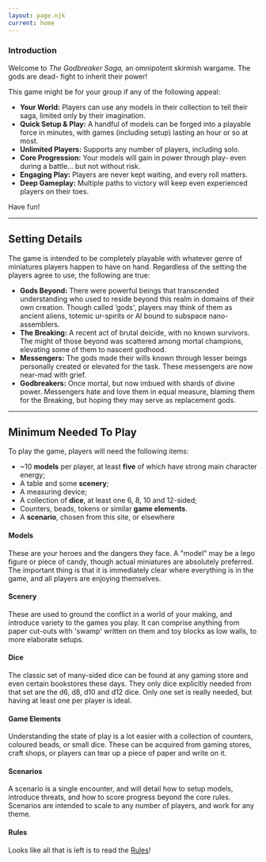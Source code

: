 ```yaml
---
layout: page.njk
current: home
---
```

### Introduction
Welcome to _The Godbreaker Saga_, an omnipotent skirmish wargame. The gods are dead- fight to inherit their power!

This game might be for your group if any of the following appeal:

- **Your World:** Players can use any models in their collection to tell their saga, limited only by their imagination.
- **Quick Setup & Play:** A handful of models can be forged into a playable force in minutes, with games (including setup) lasting an hour or so at most.
- **Unlimited Players:** Supports any number of players, including solo.
- **Core Progression:** Your models will gain in power through play- even during a battle... but not without risk.
- **Engaging Play:** Players are never kept waiting, and every roll matters.
- **Deep Gameplay:** Multiple paths to victory will keep even experienced players on their toes.

Have fun!

<hr id="setting-details" />

## Setting Details
The game is intended to be completely playable with whatever genre of miniatures players happen to have on hand. Regardless of the setting the players agree to use, the following are true:

- **Gods Beyond:** There were powerful beings that transcended understanding who used to reside beyond this realm in domains of their own creation. Though called ‘gods', players may think of them as ancient aliens, totemic ur-spirits or AI bound to subspace nano-assemblers.
- **The Breaking:** A recent act of brutal deicide, with no known survivors. The might of those beyond was scattered among mortal champions, elevating some of them to nascent godhood.
- **Messengers:** The gods made their wills known through lesser beings personally created or elevated for the task. These messengers are now near-mad with grief.
- **Godbreakers:** Once mortal, but now imbued with shards of divine power. Messengers hate and love them in equal measure, blaming them for the Breaking, but hoping they may serve as replacement gods.

<hr id="minimum-needed" />

## Minimum Needed To Play
To play the game, players will need the following items:

- ~10 **models** per player, at least **five** of which have strong main character energy;
- A table and some **scenery**;
- A measuring device;
- A collection of **dice**, at least one 6, 8, 10 and 12-sided;
- Counters, beads, tokens or similar **game elements**.
- A **scenario**, chosen from this site, or elsewhere

#### Models
These are your heroes and the dangers they face. A "model" may be a lego figure or piece of candy, though actual miniatures are absolutely preferred. The important thing is that it is immediately clear where everything is in the game, and all players are enjoying themselves.

#### Scenery
These are used to ground the conflict in a world of your making, and introduce variety to the games you play. It can comprise anything from paper cut-outs with 'swamp' written on them and toy blocks as low walls, to more elaborate setups.

#### Dice
The classic set of many-sided dice can be found at any gaming store and even certain bookstores these days. They only dice explicitly needed from that set are the d6, d8, d10 and d12 dice. Only one set is really needed, but having at least one per player is ideal.

#### Game Elements
Understanding the state of play is a lot easier with a collection of counters, coloured beads, or small dice. These can be acquired from gaming stores, craft shops, or players can tear up a piece of paper and write on it.

#### Scenarios
A scenario is a single encounter, and will detail how to setup models, introduce threats, and how to score progress beyond the core rules. Scenarios are intended to scale to any number of players, and work for any theme.

#### Rules
Looks like all that is left is to read the [Rules](/rules)!
